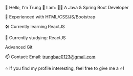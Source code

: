👋 Hello, I'm Trung
💼 I am:
🧑‍💻 A Java & Spring Boot Developer

🎨 Experienced with HTML/CSS/JS/Bootstrap

🛠 Currently learning ReactJS

🌱 Currently studying:
ReactJS

Advanced Git

📫 Contact:
Email: trungbac0123@gmail.com

⭐ If you find my profile interesting, feel free to give me a ⭐!
